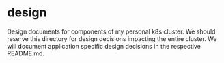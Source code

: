 # design

Design documents for components of my personal k8s cluster. We should reserve
this directory for design decisions impacting the entire cluster. We will
document application specific design decisions in the respective README.md.
